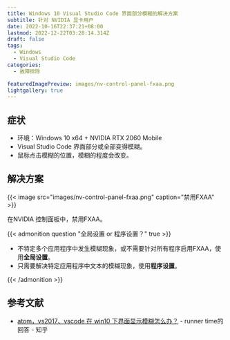 ```yaml
---
title: Windows 10 Visual Studio Code 界面部分模糊的解决方案
subtitle: 针对 NVIDIA 显卡用户
date: 2022-10-16T22:37:21+08:00
lastmod: 2022-12-22T03:28:14.314Z
draft: false
tags:
  - Windows
  - Visual Studio Code
categories:
  - 故障排除

featuredImagePreview: images/nv-control-panel-fxaa.png
lightgallery: true
---
```


## 症状

- 环境：Windows 10 x64 + NVIDIA RTX 2060 Mobile
- Visual Studio Code 界面部分或全部变得模糊。
- 鼠标点击模糊的位置，模糊的程度会改变。

<!--more-->

## 解决方案

{{< image src="images/nv-control-panel-fxaa.png" caption="禁用FXAA" >}}

在NVIDIA 控制面板中，禁用FXAA。

{{< admonition question "全局设置 or 程序设置？" true >}}

- 不特定多个应用程序中发生模糊现象，或不需要针对所有程序启用FXAA，使用**全局设置**。
- 只需要解决特定应用程序中文本的模糊现象，使用**程序设置**。

{{< /admonition >}}

## 参考文献

- [atom，vs2017、vscode 在 win10 下界面显示模糊怎么办？](https://www.zhihu.com/question/57583720/answer/1514233926) - runner time的回答 - 知乎
